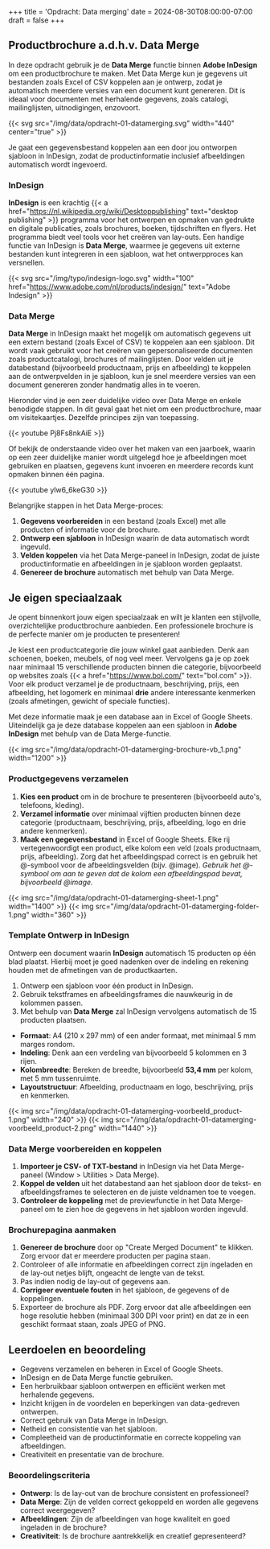 +++
title = 'Opdracht: Data merging'
date = 2024-08-30T08:00:00-07:00
draft = false
+++

## Productbrochure a.d.h.v. Data Merge

In deze opdracht gebruik je de **Data Merge** functie binnen **Adobe InDesign** om een productbrochure te maken. Met Data Merge kun je gegevens uit bestanden zoals Excel of CSV koppelen aan je ontwerp, zodat je automatisch meerdere versies van een document kunt genereren. Dit is ideaal voor documenten met herhalende gegevens, zoals catalogi, mailinglijsten, uitnodigingen, enzovoort.

{{< svg src="/img/data/opdracht-01-datamerging.svg" width="440" center="true" >}}

Je gaat een gegevensbestand koppelen aan een door jou ontworpen sjabloon in InDesign, zodat de productinformatie inclusief afbeeldingen automatisch wordt ingevoerd.

### InDesign

**InDesign** is een krachtig {{< a href="https://nl.wikipedia.org/wiki/Desktoppublishing" text="desktop publishing" >}} programma voor het ontwerpen en opmaken van gedrukte en digitale publicaties, zoals brochures, boeken, tijdschriften en flyers. Het programma biedt veel tools voor het creëren van lay-outs. Een handige functie van InDesign is **Data Merge**, waarmee je gegevens uit externe bestanden kunt integreren in een sjabloon, wat het ontwerpproces kan versnellen.

{{< svg src="/img/typo/indesign-logo.svg" width="100" href="https://www.adobe.com/nl/products/indesign/" text="Adobe Indesign" >}}

### Data Merge

**Data Merge** in InDesign maakt het mogelijk om automatisch gegevens uit een extern bestand (zoals Excel of CSV) te koppelen aan een sjabloon. Dit wordt vaak gebruikt voor het creëren van gepersonaliseerde documenten zoals productcatalogi, brochures of mailinglijsten. Door velden uit je databestand (bijvoorbeeld productnaam, prijs en afbeelding) te koppelen aan de ontwerpvelden in je sjabloon, kun je snel meerdere versies van een document genereren zonder handmatig alles in te voeren.

Hieronder vind je een zeer duidelijke video over Data Merge en enkele benodigde stappen. In dit geval gaat het niet om een productbrochure, maar om visitekaartjes. Dezelfde principes zijn van toepassing.

{{< youtube Pj8Fs8nkAiE >}}

Of bekijk de onderstaande video over het maken van een jaarboek, waarin op een zeer duidelijke manier wordt uitgelegd hoe je afbeeldingen moet gebruiken en plaatsen, gegevens kunt invoeren en meerdere records kunt opmaken binnen één pagina.

{{< youtube ylw6_6keG30 >}}

Belangrijke stappen in het Data Merge-proces:

1. **Gegevens voorbereiden** in een bestand (zoals Excel) met alle producten of informatie voor de brochure.
2. **Ontwerp een sjabloon** in InDesign waarin de data automatisch wordt ingevuld.
3. **Velden koppelen** via het Data Merge-paneel in InDesign, zodat de juiste productinformatie en afbeeldingen in je sjabloon worden geplaatst.
4. **Genereer de brochure** automatisch met behulp van Data Merge.

## Je eigen speciaalzaak

Je opent binnenkort jouw eigen speciaalzaak en wilt je klanten een stijlvolle, overzichtelijke productbrochure aanbieden. Een professionele brochure is de perfecte manier om je producten te presenteren!

Je kiest een productcategorie die jouw winkel gaat aanbieden. Denk aan schoenen, boeken, meubels, of nog veel meer. Vervolgens ga je op zoek naar minimaal 15 verschillende producten binnen die categorie, bijvoorbeeld op websites zoals {{< a href="https://www.bol.com/" text="bol.com" >}}. Voor elk product verzamel je de productnaam, beschrijving, prijs, een afbeelding, het logomerk en minimaal **drie** andere interessante kenmerken (zoals afmetingen, gewicht of speciale functies).

Met deze informatie maak je een database aan in Excel of Google Sheets. Uiteindelijk ga je deze database koppelen aan een sjabloon in **Adobe InDesign** met behulp van de Data Merge-functie.

{{< img src="/img/data/opdracht-01-datamerging-brochure-vb_1.png" width="1200" >}}

### Productgegevens verzamelen

1. **Kies een product** om in de brochure te presenteren (bijvoorbeeld auto's, telefoons, kleding).
2. **Verzamel informatie** over minimaal vijftien producten binnen deze categorie (productnaam, beschrijving, prijs, afbeelding, logo en drie andere kenmerken).
3. **Maak een gegevensbestand** in Excel of Google Sheets. Elke rij vertegenwoordigt een product, elke kolom een veld (zoals productnaam, prijs, afbeelding). Zorg dat het afbeeldingspad correct is en gebruik het @-symbool voor de afbeeldingsvelden (bijv. @image). *Gebruik het @-symbool om aan te geven dat de kolom een afbeeldingspad bevat, bijvoorbeeld @image.* 

{{< img src="/img/data/opdracht-01-datamerging-sheet-1.png" width="1400" >}}
{{< img src="/img/data/opdracht-01-datamerging-folder-1.png" width="360" >}}

### Template Ontwerp in InDesign

Ontwerp een document waarin **InDesign** automatisch 15 producten op één blad plaatst. Hierbij moet je goed nadenken over de indeling en rekening houden met de afmetingen van de productkaarten.

1. Ontwerp een sjabloon voor één product in InDesign.
2. Gebruik tekstframes en afbeeldingsframes die nauwkeurig in de kolommen passen.
3. Met behulp van **Data Merge** zal InDesign vervolgens automatisch de 15 producten plaatsen.

- **Formaat**: A4 (210 x 297 mm) of een ander formaat, met minimaal 5 mm marges rondom.
- **Indeling**: Denk aan een verdeling van bijvoorbeeld 5 kolommen en 3 rijen. 
- **Kolombreedte**: Bereken de breedte, bijvoorbeeld **53,4 mm** per kolom, met 5 mm tussenruimte.
- **Layoutstructuur**: Afbeelding, productnaam en logo, beschrijving, prijs en kenmerken.

{{< img src="/img/data/opdracht-01-datamerging-voorbeeld_product-1.png" width="240" >}}
{{< img src="/img/data/opdracht-01-datamerging-voorbeeld_product-2.png" width="1440" >}}

### Data Merge voorbereiden en koppelen

1. **Importeer je CSV- of TXT-bestand** in InDesign via het Data Merge-paneel (Window > Utilities > Data Merge).
2. **Koppel de velden** uit het databestand aan het sjabloon door de tekst- en afbeeldingsframes te selecteren en de juiste veldnamen toe te voegen.
3. **Controleer de koppeling** met de previewfunctie in het Data Merge-paneel om te zien hoe de gegevens in het sjabloon worden ingevuld.

### Brochurepagina aanmaken

1. **Genereer de brochure** door op "Create Merged Document" te klikken. Zorg ervoor dat er meerdere producten per pagina staan.
2. Controleer of alle informatie en afbeeldingen correct zijn ingeladen en de lay-out netjes blijft, ongeacht de lengte van de tekst.
3. Pas indien nodig de lay-out of gegevens aan.
4. **Corrigeer eventuele fouten** in het sjabloon, de gegevens of de koppelingen.
5. Exporteer de brochure als PDF. Zorg ervoor dat alle afbeeldingen een hoge resolutie hebben (minimaal 300 DPI voor print) en dat ze in een geschikt formaat staan, zoals JPEG of PNG.

## Leerdoelen en beoordeling

- Gegevens verzamelen en beheren in Excel of Google Sheets.
- InDesign en de Data Merge functie gebruiken.
- Een herbruikbaar sjabloon ontwerpen en efficiënt werken met herhalende gegevens.
- Inzicht krijgen in de voordelen en beperkingen van data-gedreven ontwerpen.
- Correct gebruik van Data Merge in InDesign.
- Netheid en consistentie van het sjabloon.
- Compleetheid van de productinformatie en correcte koppeling van afbeeldingen.
- Creativiteit en presentatie van de brochure.

### Beoordelingscriteria

- **Ontwerp**: Is de lay-out van de brochure consistent en professioneel?
- **Data Merge**: Zijn de velden correct gekoppeld en worden alle gegevens correct weergegeven?
- **Afbeeldingen**: Zijn de afbeeldingen van hoge kwaliteit en goed ingeladen in de brochure?
- **Creativiteit**: Is de brochure aantrekkelijk en creatief gepresenteerd?